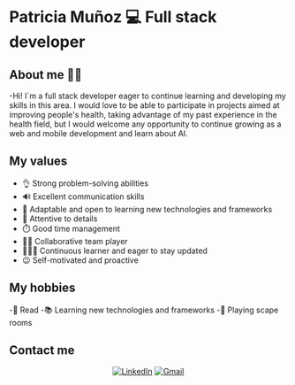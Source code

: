 # Patricia Muñoz 💻 Full stack developer
## About me 👩🏻

-Hi! I´m a full stack developer eager to continue learning and developing my skills in this area. I would love to be able to participate in projects aimed at improving people's health, taking advantage of my past experience in the health field, but I would welcome any opportunity to continue growing as a web and mobile development and learn about AI.

## My values
- 👌 Strong problem-solving abilities
- 🔊 Excellent communication skills
- 🔎 Adaptable and open to learning new technologies and frameworks
- 🎨 Attentive to details
- ⏱️ Good time management
- 🫱🏻 Collaborative team player
- 👩🏻‍🎓 Continuous learner and eager to stay updated
- 😉 Self-motivated and proactive

## My hobbies
-📖 Read
-📚 Learning new technologies and frameworks
-🧩 Playing scape rooms

## Contact me
<div id="social" align="center">
  <a href="https://www.linkedin.com/in/patricia-mu%C3%B1oz-gonz%C3%A1lez-7032b4197/" target="_blank" data-description="LinkedIn" data-fontawesome-unicode-icon="f08c" data-color="#0a66c2"><img src="https://img.shields.io/badge/-LinkedIn-%230077B5?style=for-the-badge&logo=linkedin&logoColor=white" alt="LinkedIn" target="_blank"></a>
  <a href="mailto:patricia.mg1310@gmail.com" target="_blank" data-description="Mail" data-fontawesome-unicode-icon="f08c" data-color="#0a66c2"><img src="https://img.shields.io/badge/-Email-c14438?style=for-the-badge&logo=Gmail&logoColor=white&link=mailto:raquelmartinc@gmail.com" alt="Gmail" target="_blank"></a>
</div> 
